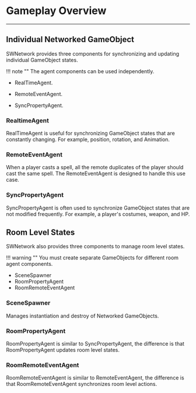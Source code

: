 # Gameplay Overview
___

## Individual Networked GameObject

SWNetwork provides three components for synchronizing and updating individual GameObject states.

!!! note ""
    The agent components can be used independently.

* RealTimeAgent.

* RemoteEventAgent.

* SyncPropertyAgent.

### RealtimeAgent
RealTimeAgent is useful for synchronizing GameObject states that are constantly changing. For example, position, rotation, and Animation.

### RemoteEventAgent
When a player casts a spell, all the remote duplicates of the player should cast the same spell. The RemoteEventAgent is designed to handle this use case.

### SyncPropertyAgent
SyncPropertyAgent is often used to synchronize GameObject states that are not modified frequently. For example, a player's costumes, weapon, and HP.


## Room Level States

SWNetwork also provides three components to manage room level states.

!!! warning ""
    You must create separate GameObjects for different room agent components.

* SceneSpawner
* RoomPropertyAgent
* RoomRemoteEventAgent

### SceneSpawner
Manages instantiation and destroy of Networked GameObjects. 

### RoomPropertyAgent
RoomPropertyAgent is similar to SyncPropertyAgent, the difference is that RoomPropertyAgent updates room level states.

### RoomRemoteEventAgent
RoomRemoteEventAgent is similar to RemoteEventAgent, the difference is that RoomRemoteEventAgent synchronizes room level actions.
